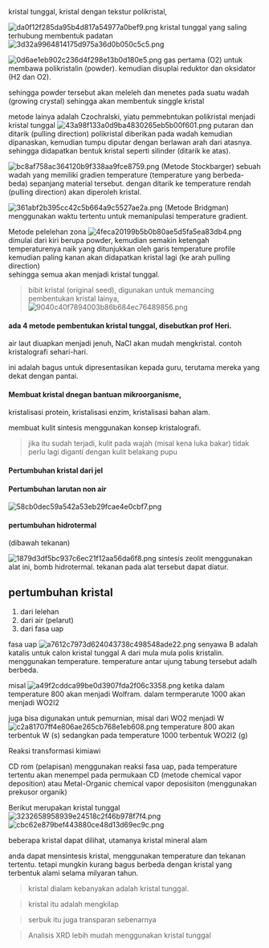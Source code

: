 kristal tunggal,
kristal dengan tekstur
polikristal, 

![da0f12f285da95b4d817a54977a0bef9.png](../../../../_resources/da0f12f285da95b4d817a54977a0bef9.png)
kristal tunggal yang saling terhubung membentuk padatan
![3d32a9964814175d975a36d0b050c5c5.png](../../../../_resources/3d32a9964814175d975a36d0b050c5c5.png)

![0d6ae1eb902c236d4f298e13b0d180e5.png](../../../../_resources/0d6ae1eb902c236d4f298e13b0d180e5.png)
gas pertama (O2) untuk membawa polikristalin (powder). kemudian disuplai reduktor dan oksidator (H2 dan O2). 

sehingga powder tersebut akan meleleh dan menetes pada suatu wadah (growing crystal) sehingga akan membentuk singgle kristal

metode lainya adalah Czochralski, yiatu pemmebntukan polikristal menjadi kristal tunggal 
![43a98f133a0d9ba4830265eb5b00f601.png](../../../../_resources/43a98f133a0d9ba4830265eb5b00f601.png)
putaran dan ditarik (pulling direction) polikristal diberikan pada wadah kemudian dipanaskan, kemudian tumpu diputar dengan berlawan arah dari atasnya. sehingga didapatkan bentuk kristal seperti silinder (ditarik ke atas). 

![bc8af758ac364120b9f338aa9fce8759.png](../../../../_resources/bc8af758ac364120b9f338aa9fce8759.png)
(Metode Stockbarger) sebuah wadah yang memiliki gradien temperature (temperature yang berbeda-beda) sepanjang material tersebut. dengan ditarik ke temperature rendah (pulling direction) akan diperoleh kristal.

![361abf2b395cc42c5b664a9c5527ae2a.png](../../../../_resources/361abf2b395cc42c5b664a9c5527ae2a.png)
(Metode Bridgman) menggunakan waktu tertentu untuk memanipulasi temperature gradient. 

Metode pelelehan zona
![4feca20199b5b0b80ae5d5fa5ea83db4.png](../../../../_resources/4feca20199b5b0b80ae5d5fa5ea83db4.png)
dimulai dari kiri berupa powder, kemudian semakin ketengah temperaturenya naik yang ditunjukkan oleh garis temperature profile kemudian paling kanan akan didapatkan kristal lagi (ke arah pulling direction)	
sehingga semua akan menjadi kristal tunggal. 

> bibit kristal (original seed), digunakan untuk memancing pembentukan kristal lainya, ![9040c40f7894003b86b684ec76489856.png](../../../../_resources/9040c40f7894003b86b684ec76489856.png)

#### ada 4 metode pembentukan kristal tunggal, disebutkan prof Heri.

air laut diuapkan menjadi jenuh, NaCl akan mudah mengkristal. contoh kristalografi sehari-hari. 

ini adalah bagus untuk dipresentasikan kepada guru, terutama mereka yang dekat dengan pantai. 

#### Membuat kristal dnegan bantuan mikroorganisme, 
kristalisasi protein, kristalisasi enzim, kristalisasi bahan alam. 

membuat kulit sintesis menggunakan konsep kristalografi. 

> jika itu sudah terjadi, kulit pada wajah (misal kena luka bakar) tidak perlu lagi diganti dengan kulit belakang pupu

#### Pertumbuhan kristal dari jel

#### Pertumbuhan larutan non air
![58cb0dec59a542a53eb29fcae4e0cbf7.png](../../../../_resources/58cb0dec59a542a53eb29fcae4e0cbf7.png)

#### pertumbuhan hidrotermal 
(dibawah tekanan) 

![1879d3df5bc937c6ec21f12aa56da6f8.png](../../../../_resources/1879d3df5bc937c6ec21f12aa56da6f8.png)
sintesis zeolit menggunakan alat ini, bomb hidrotermal. tekanan pada alat tersebut dapat diatur. 

## pertumbuhan kristal
1. dari lelehan
2. dari air (pelarut)
3. dari fasa uap

fasa uap
![a7612c7973d624043738c498548ade22.png](../../../../_resources/a7612c7973d624043738c498548ade22.png)
senyawa B adalah katalis untuk calon kristal tunggal A dari mula mula polis kristalin. menggunakan temperature. 
temperature antar ujung tabung tersebut adalh berbeda. 

misal
![a49f2cddca99be0d3907fda2f06c3358.png](../../../../_resources/a49f2cddca99be0d3907fda2f06c3358.png)
ketika dalam temperature 800 akan menjadi Wolfram. dalam termperarute 1000 akan menjadi WO2I2

juga bisa digunakan untuk pemurnian, misal dari WO2 menjadi W
![c2a81707ff4e806ae265cb768e1eb608.png](../../../../_resources/c2a81707ff4e806ae265cb768e1eb608.png)
temperature 800 akan terbentuk W (s) sedangkan pada temperature 1000 terbentuk WO2I2 (g)

Reaksi transformasi kimiawi

CD rom (pelapisan) menggunakan reaksi fasa uap, pada temperature tertentu akan menempel pada permukaan CD (metode chemical vapor deposition) atau Metal-Organic chemical vapor deposisiton (menggunakan prekusor organik)

Berikut merupakan kristal tunggal
![3232658958939e24518c2f46b978f7f4.png](../../../../_resources/3232658958939e24518c2f46b978f7f4.png)
![cbc62e879bef443880ce48d13d69ec9c.png](../../../../_resources/cbc62e879bef443880ce48d13d69ec9c.png)

beberapa kristal dapat dilihat, utamanya kristal mineral alam

anda dapat mensintesis kristal, menggunakan temperature dan tekanan tertentu.  tetapi mungkin kurang bagus berbeda dengan kristal yang terbentuk alami selama milyaran tahun. 

> kristal dialam kebanyakan adalah kristal tunggal. 

> kristal itu adalah mengkilap

> serbuk itu juga transparan sebenarnya

> Analisis XRD lebih mudah menggunakan kristal tunggal